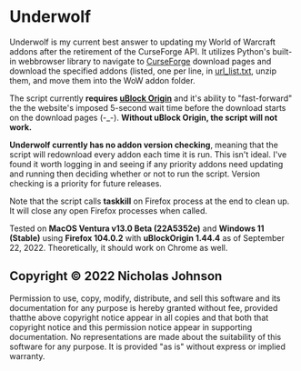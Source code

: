 # Underwolf

Underwolf is my current best answer to updating my World of Warcraft addons after the retirement of the CurseForge API. It utilizes Python's built-in webbrowser library to navigate to [CurseForge](https://www.curseforge.com/) download pages and download the specified addons (listed, one per line, in [url_list.txt](https://github.com/Lesona-Systems/Underwolf/blob/main/url_list.txt), unzip them, and move them into the WoW addon folder.

The script currently **requires [uBlock Origin](https://addons.mozilla.org/en-US/firefox/addon/ublock-origin/)** and it's ability to "fast-forward" the the website's imposed 5-second wait time before the download starts on the download pages (-_-). **Without uBlock Origin, the script will not work.**

**Underwolf currently has no addon version checking**, meaning that the script will redownload every addon each time it is run. This isn't ideal. I've found it worth logging in and seeing if any priority addons need updating and running then deciding whether or not to run the script. Version checking is a priority for future releases.

Note that the script calls **taskkill** on Firefox process at the end to clean up. It will close any open Firefox processes when called.

Tested on **MacOS Ventura v13.0 Beta (22A5352e)** and **Windows 11 (Stable)** using **Firefox 104.0.2** with **uBlockOrigin 1.44.4** as of September 22, 2022. Theoretically, it should work on Chrome as well.

## Copyright © 2022 Nicholas Johnson

Permission to use, copy, modify, distribute, and sell this software and its documentation for any purpose is hereby granted without fee, provided thatthe above copyright notice appear in all copies and that both that copyright notice and this permission notice appear in supporting documentation. No representations are made about the suitability of this software for any purpose.  It is provided "as is" without express or implied warranty.
